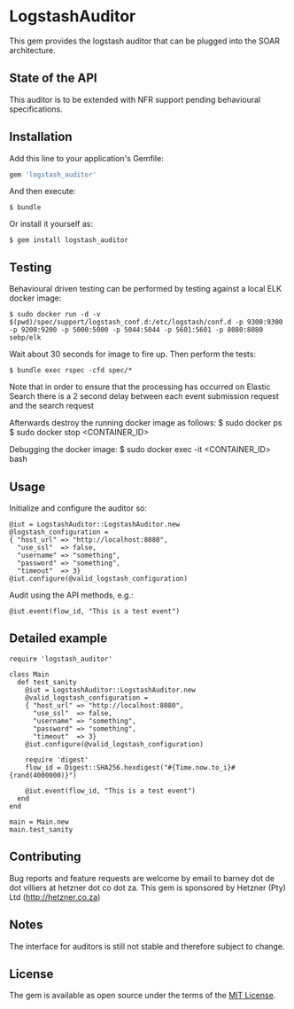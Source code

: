 # LogstashAuditor

This gem provides the logstash auditor that can be plugged into the SOAR architecture.

## State of the API

This auditor is to be extended with NFR support pending behavioural specifications.

## Installation

Add this line to your application's Gemfile:

```ruby
gem 'logstash_auditor'
```

And then execute:

    $ bundle

Or install it yourself as:

    $ gem install logstash_auditor

## Testing

Behavioural driven testing can be performed by testing against a local ELK docker image:

    $ sudo docker run -d -v $(pwd)/spec/support/logstash_conf.d:/etc/logstash/conf.d -p 9300:9300 -p 9200:9200 -p 5000:5000 -p 5044:5044 -p 5601:5601 -p 8080:8080 sebp/elk

Wait about 30 seconds for image to fire up. Then perform the tests:

    $ bundle exec rspec -cfd spec/*

Note that in order to ensure that the processing has occurred on Elastic Search
there is a 2 second delay between each event submission request and the search request

Afterwards destroy the running docker image as follows:
    $ sudo docker ps
    $ sudo docker stop <CONTAINER_ID>

Debugging the docker image:
    $ sudo docker exec -it <CONTAINER_ID> bash

## Usage

Initialize and configure the auditor so:

```
@iut = LogstashAuditor::LogstashAuditor.new
@logstash_configuration =
{ "host_url" => "http://localhost:8080",
  "use_ssl"  => false,
  "username" => "something",
  "password" => "something",
  "timeout"  => 3}
@iut.configure(@valid_logstash_configuration)
```

Audit using the API methods, e.g.:

```
@iut.event(flow_id, "This is a test event")
```

## Detailed example

```
require 'logstash_auditor'

class Main
  def test_sanity
    @iut = LogstashAuditor::LogstashAuditor.new
    @valid_logstash_configuration =
    { "host_url" => "http://localhost:8080",
      "use_ssl"  => false,
      "username" => "something",
      "password" => "something",
      "timeout"  => 3}
    @iut.configure(@valid_logstash_configuration)

    require 'digest'
    flow_id = Digest::SHA256.hexdigest("#{Time.now.to_i}#{rand(4000000)}")

    @iut.event(flow_id, "This is a test event")
  end
end

main = Main.new
main.test_sanity
```

## Contributing

Bug reports and feature requests are welcome by email to barney dot de dot villiers at hetzner dot co dot za. This gem is sponsored by Hetzner (Pty) Ltd (http://hetzner.co.za)

## Notes

The interface for auditors is still not stable and therefore subject to change.

## License

The gem is available as open source under the terms of the [MIT License](http://opensource.org/licenses/MIT).
